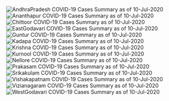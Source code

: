 
<img src="https://deepuhub.github.io/COVID-19/GraphsGenerated/10-Jul-2020/AndhraPradesh_10-Jul-2020.jpg" alt="AndhraPradesh COVID-19 Cases Summary as of 10-Jul-2020">
 <br>										  
<img src="https://deepuhub.github.io/COVID-19/GraphsGenerated/10-Jul-2020/Ananthapur_10-Jul-2020.jpg" alt="Ananthapur COVID-19 Cases Summary as of 10-Jul-2020">
 <br>										  
<img src="https://deepuhub.github.io/COVID-19/GraphsGenerated/10-Jul-2020/Chittoor_10-Jul-2020.jpg" alt="Chittoor COVID-19 Cases Summary as of 10-Jul-2020">
 <br>										  
<img src="https://deepuhub.github.io/COVID-19/GraphsGenerated/10-Jul-2020/EastGodavari_10-Jul-2020.jpg" alt="EastGodavari COVID-19 Cases Summary as of 10-Jul-2020">
 <br>										  
<img src="https://deepuhub.github.io/COVID-19/GraphsGenerated/10-Jul-2020/Guntur_10-Jul-2020.jpg" alt="Guntur COVID-19 Cases Summary as of 10-Jul-2020">
 <br>										  
<img src="https://deepuhub.github.io/COVID-19/GraphsGenerated/10-Jul-2020/Kadapa_10-Jul-2020.jpg" alt="Kadapa COVID-19 Cases Summary as of 10-Jul-2020">
 <br>										  
<img src="https://deepuhub.github.io/COVID-19/GraphsGenerated/10-Jul-2020/Krishna_10-Jul-2020.jpg" alt="Krishna COVID-19 Cases Summary as of 10-Jul-2020">
 <br>										  
<img src="https://deepuhub.github.io/COVID-19/GraphsGenerated/10-Jul-2020/Kurnool_10-Jul-2020.jpg" alt="Kurnool COVID-19 Cases Summary as of 10-Jul-2020">
 <br>										  
<img src="https://deepuhub.github.io/COVID-19/GraphsGenerated/10-Jul-2020/Nellore_10-Jul-2020.jpg" alt="Nellore COVID-19 Cases Summary as of 10-Jul-2020">
 <br>										  
<img src="https://deepuhub.github.io/COVID-19/GraphsGenerated/10-Jul-2020/Prakasam_10-Jul-2020.jpg" alt="Prakasam COVID-19 Cases Summary as of 10-Jul-2020">
 <br>										  
<img src="https://deepuhub.github.io/COVID-19/GraphsGenerated/10-Jul-2020/Srikakulam_10-Jul-2020.jpg" alt="Srikakulam COVID-19 Cases Summary as of 10-Jul-2020">
 <br>										  
<img src="https://deepuhub.github.io/COVID-19/GraphsGenerated/10-Jul-2020/Vishakapatnam_10-Jul-2020.jpg" alt="Vishakapatnam COVID-19 Cases Summary as of 10-Jul-2020">
 <br>										  
<img src="https://deepuhub.github.io/COVID-19/GraphsGenerated/10-Jul-2020/Vizianagaram_10-Jul-2020.jpg" alt="Vizianagaram COVID-19 Cases Summary as of 10-Jul-2020">
 <br>										  
<img src="https://deepuhub.github.io/COVID-19/GraphsGenerated/10-Jul-2020/WestGodavari_10-Jul-2020.jpg" alt="WestGodavari COVID-19 Cases Summary as of 10-Jul-2020">
 <br> 